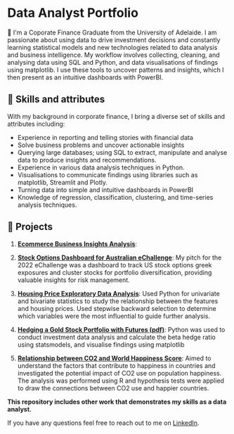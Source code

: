 # Data Analyst Portfolio

👋 I'm a Coporate Finance Graduate from the University of Adelaide. I am passionate about using data to drive investment decisions and constantly learning statistical models and new technologies related to data analysis and business intelligence. My workflow involves collecting, cleaning, and analysing data using SQL and Python, and data visualisations of findings using matplotlib. I use these tools to uncover patterns and insights, which I then present as an intuitive dashboards with PowerBI. 

## 🤹 Skills and attributes
With my background in corporate finance, I bring a diverse set of skills and attributes including:
- Experience in reporting and telling stories with financial data
- Solve business problems and uncover actionable insights
- Querying large databases; using SQL to extract, manipulate and analyse data to produce insights and recommendations.
- Experience in various data analysis techniques in Python.
- Visualisations to communicate findings using libraries such as matplotlib, Streamlit and Plotly.
- Turning data into simple and intuitive dashboards in PowerBI
- Knowledge of regression, classification, clustering, and time-series analysis techniques.



## 📖 Projects
1. **[Ecommerce Business Insights Analysis](project1.ipynb)**:


2. **[Stock Options Dashboard for Australian eChallenge](https://buttersaltpepper-finapp-app-cfhlmv.streamlit.app/)**: My pitch for the 2022 eChallenge was a dashboard to track US stock options greek exposures and cluster stocks for portfolio diversification, providing valuable insights for risk management.

3. **[Housing Price Exploratory Data Analysis](Python_HousingPriceEDA/EDA_Housing_Price.ipynb)**: Used Python for univariate and bivariate statistics to study the relationship between the features and housing prices. Used stepwise backward selection to determine which variables were the most influential to guide further analysis.

4. **[Hedging a Gold Stock Portfolio with Futures (pdf)](Python_Finance/HedgingMarketRisk.pdf)**: Python was used to conduct investment data analysis and calculate the beta hedge ratio using statsmodels, and visualise findings using matplotlib

5. **[Relationship between CO2 and World Happiness Score](R_co2_vs_happiness/happiness_vs_co2.md)**: Aimed to understand the factors that contribute to happiness in countries and investigated the potential impact of CO2 use on population happiness. The analysis was performed using R and hypothesis tests were applied to draw the connections between CO2 use and happier countries. 


**This repository includes other work that demonstrates my skills as a data analyst.**


If you have any questions feel free to reach out to me on [LinkedIn](https://www.linkedin.com/in/jackson-li-/). 
